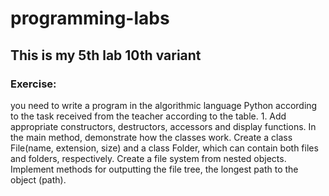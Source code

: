 # programming-labs

## This is my 5th lab 10th variant

### Exercise:
you need to write a program in the algorithmic language Python according to the task received from the teacher according to the table. 1. Add appropriate constructors, destructors, accessors and display functions. In the main method, demonstrate how the classes work. Create a class File(name, extension, size) and a class Folder, which can contain both files and folders, respectively. Create a file system from nested objects. Implement methods for outputting the file tree, the longest path to the object (path).
